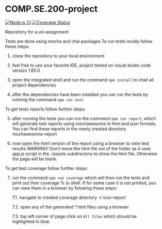 # COMP.SE.200-project

[![Node.js CI](https://github.com/Tomazauras/COMP.SE.200-project/actions/workflows/node.js.yml/badge.svg)](https://github.com/Tomazauras/COMP.SE.200-project/actions/workflows/node.js.yml) [![Coverage Status](https://coveralls.io/repos/github/Tomazauras/COMP.SE.200-project/badge.svg?branch=main)](https://coveralls.io/github/Tomazauras/COMP.SE.200-project?branch=main)

Repository for a uni assignment

Tests are done using mocha and chai packages
To run tests locally follow these steps:

1. clone the repository to your local environment

2. feel free to use your favorite IDE, project tested on visual studio code version 1.85.0

3. open the integrated shell and run the command `npm install` to intall all project dependencies

4. after the dependencies have been installed you can run the tests by running the command `npm run test`

To get tests reports follow further steps:

5. after running the tests you can run the command `npm run report`, which will generate test reports using mochawesome in html and json formats. You can find these reports in the newly created directory mochawesome-report

6. now open the html version of the report using a browser to view test results
   WARNING! Don't move the html file out of the folder as it uses app.js script in the ./assets subdirectory to show the html file. Otherwise the page will be blank.

To get test coverage follow further steps:

7. run the command `npm run coverage` which will then run the tests and print out their coverage % to shell. If for some case it is not printed, you can view them in a browser by folowing these steps:
   
   7.1. navigate to created coverage directory -> lcov-report
   
   7.2. open any of the generated \*.html files using a browser
   
   7.3. top left corner of page click on `All files` which should be highlighted in blue.
